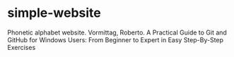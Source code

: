 # simple-website
Phonetic alphabet website.  Vormittag, Roberto. A Practical Guide to Git and GitHub for Windows Users: From Beginner to Expert in Easy Step-By-Step Exercises

